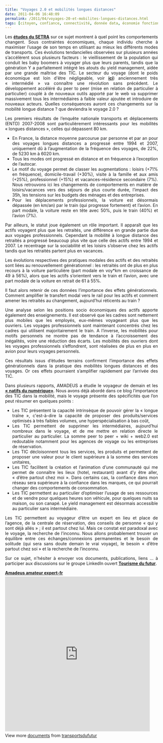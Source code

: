 ```yaml
---
title: "Voyages 2.0 et mobilités longues distances"
date: 2011-04-06 16:48:09
permalink: /2011/04/voyages-20-et-mobilites-longues-distances.html
tags: [citoyen, confiance, connectivité, donnée data, économie fonctionnalité, internet, iphone, partage de données, Service de mobilité, voyage]
---
```


<p style="text-align: justify;">Les <strong><a href="https://gabrielplassat.github.io/transportsdufutur/2010/12/etudes-mobilites-a-grande-distance.html" target="_blank">études du SETRA</a></strong> sur ce sujet montrent à quel point les comportements changent. Sous contraintes économiques, chaque individu cherche à maximiser l’usage de son temps en utilisant au mieux les différents modes de transports. Ces évolutions tendancielles observées sur plusieurs années s’accélèrent sous plusieurs facteurs : le vieillissement de la population qui conduit les baby boomers à voyager plus que leurs parents, tandis que la génération Y a parfaitement intégré les atouts du yield management, aidée par une grande maîtrise des TIC. Le secteur du voyage (dont le poids économique est loin d'être négligeable, voir <strong><a href="http://www.tourisme.gouv.fr/cnt/publications/poids-economique-social.php" target="_blank">ici</a></strong>) anciennement très « intermédié » va connaître une révolution sans précédent. Le développement accéléré du peer to peer (mise en relation de particulier à particulier) couplé à de nouveaux outils apporté par le web va supprimer massivement tous les intermédiaires à faible valeur ajoutée et introduire de nouveaux acteurs. Quelles conséquences auront ces changements sur la mobilité longue distance ? que deviendra le voyage 2.0 ? </p>  <!--more-->   <p style="text-align: justify;">Les premiers résultats de l’enquête nationale transports et déplacements (ENTD) 2007-2008 sont particulièrement intéressants pour les mobilités « longues distances », celles qui dépassent 80 km.</p> <ul style="text-align: justify;"> <li>En France, la distance moyenne parcourue par personne et par an pour des voyages longues distances a progressé entre 1994 et 2007, uniquement dû à l’augmentation de la fréquence des voyages, de 22%, de 5230 km à 6020 km. </li> <li>Tous les modes ont progressé en distance et en fréquence à l’exception de l’autocar.</li> <li>Le motif du voyage permet de classer les augmentations : loisirs (+71% en fréquence), domicile-travail (+30%), visite à la famille et aux amis (+25%), professionnel (+15%) et vacances-résidence secondaire (7%). Nous retrouvons ici les changements de comportements en matière de loisirs/vacances vers des séjours de plus courte durée, l’impact des 35h, les tensions sur les budgets des ménages et des entreprises.</li> <li>Pour les déplacements professionnels, la voiture est désormais dépassée (en km/an) par le train (qui progresse fortement) et l’avion. En part modale, la voiture reste en tête avec 50%, puis le train (40%) et l’avion (7%).</li> </ul> <p style="text-align: justify;">Par ailleurs, le statut joue également un rôle important. Il apparaît que les actifs voyagent plus que les retraités, une différence en grande partie due aux voyages professionnels. Cependant la mobilité à longue distance des retraités a progressé beaucoup plus vite que celle des actifs entre 1994 et 2007. Le recentrage sur la sociabilité et les loisirs s’observe chez les actifs tandis que les retraités partent plus en vacances.</p> <p style="text-align: justify;">Les évolutions respectives des pratiques modales des actifs et des retraités sont liées au renouvellement générationnel : les retraités ont de plus en plus recours à la voiture particulière (part modale en voy*km en croissance de 49 à 56%), alors que les actifs s’orientent vers le train et l’avion, avec une part modale de la voiture en retrait de 61 à 55%.</p> <p style="text-align: justify;">Il faut alors retenir de ces données l’importance des effets générationnels. Comment amplifier le transfert modal vers le rail pour les actifs et comment amener les retraités au changement, aujourd’hui réticents au train ?</p> <p style="text-align: justify;">Une analyse selon les positions socio économiques des actifs apporte également des enseignements. Il est observé que les cadres sont nettement plus mobiles que les employés, eux-mêmes voyageant plus que les ouvriers. Les voyages professionnels sont maintenant concentrés chez les cadres qui utilisent majoritairement le train. A l’inverse, les mobilités pour motifs personnels ne montre pas de tendance à l’accroissement des inégalités, voire une réduction des écarts. Les mobilités des ouvriers dont les voyages professionnels s’effondrent, sont réalisées de plus en plus en avion pour leurs voyages personnels.</p> <p style="text-align: justify;">Ces résultats issus d’études terrains confirment l’importance des effets générationnels dans la pratique des mobilités longues distances et des voyages. Or ces effets pourraient s’amplifier rapidement par l’arrivée des TIC.</p> <p style="text-align: justify;">Dans plusieurs rapports, AMADEUS a étudie le voyageur de demain et les <strong><a href="http://www.amadeus.com/fr/x181752.html" target="_blank">« natifs du numérique»</a></strong>. Nous avons déjà abordé dans ce blog l’importance des TIC dans la mobilité, mais le voyage présente des spécificités que l’on peut résumer en quelques points :</p> <ul style="text-align: justify;"> <li>Les TIC présentent la capacité intrinsèque de pouvoir gérer la « longue traîne », c'est-à-dire la capacité de proposer des produits/services optimisés à très faibles volumes, une hyperspécialisation à bas coût,</li> <li>Les TIC permettent de supprimer les intermédiaires, aujourd’hui nombreux dans le voyage, et de me mettre en relation directe le particulier au particulier. La somme peer to peer + wiki + web2.0 est redoutable notamment pour les agences de voyage ou les entreprises de réservation.</li> <li>Les TIC décloisonnent tous les services, les produits et permettent de proposer une valeur pour le client supérieure à la somme des services unitaires,</li> <li>Les TIC facilitent la création et l’animation d’une communauté qui me permet de connaître les lieux (hotel, restaurant) avant d’y être aller, « d’être partout chez moi ». Dans certains cas, la confiance dans mon réseau sera supérieure à la confiance dans les marques, ce qui pourrait changer des comportements de consommation.</li> <li>Les TIC permettent au particulier d’optimiser l’usage de ses ressources et de vendre pour quelques heures son véhicule, pour quelques nuits sa maison, ou son canapé. Le yield management est désormais accessible au particulier sans intermédiaire.</li> </ul> <p style="text-align: justify;">Les TIC permettent au voyageur d’être un expert en lieu et place de l’agence, de la centrale de réservation, des conseils de personne « qui y sont déjà allés » ; il est partout chez lui. Mais ce constat est paradoxal avec le voyage, la recherche de l’inconnu. Nous allons probablement trouver un équilibre entre ces échanges/connexions permanentes et le besoin de solitude (qui sera sans doute demain le vrai voyage), le besoin « d’être partout chez soi » et la recherche de l’inconnu.</p> <p style="text-align: justify;">Sur ce sujet, n'hésiter à envoyer vos documents, publications, liens ... à participer aux discussions sur le groupe LinkedIn ouvert <strong><a href="http://www.linkedin.com/groups/Tourisme-futur-3820348?trk=myg_ugrp_ovr" target="_blank">Tourisme du futur</a></strong>.</p> <div id="__ss_7306238" style="width: 477px;"><strong style="display: block; margin: 12px 0 4px;"><a href="http://www.slideshare.net/transportsdufutur/amadeus-amateur-expertfr" title="Amadeus amateur expert-fr">Amadeus amateur expert-fr</a></strong> <iframe frameborder="0" height="510" marginheight="0" marginwidth="0" scrolling="no" src="http://www.slideshare.net/slideshow/embed_code/7306238" width="477"></iframe> <div style="padding: 5px 0 12px;">View more <a href="http://www.slideshare.net/">documents</a> from <a href="http://www.slideshare.net/transportsdufutur">transportsdufutur</a></div> </div>

